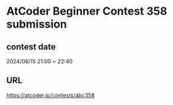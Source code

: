 # AtCoder Beginner Contest 358 submission

## contest date 
2024/06/15 21:00 ~ 22:40

## URL
https://atcoder.jp/contests/abc358